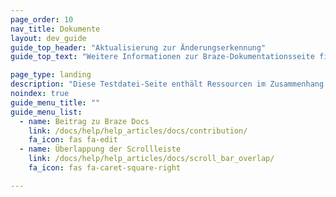 ```yaml
---
page_order: 10
nav_title: Dokumente
layout: dev_guide
guide_top_header: "Aktualisierung zur Änderungserkennung"
guide_top_text: "Weitere Informationen zur Braze-Dokumentationsseite finden Sie in den folgenden Ressourcen."

page_type: landing
description: "Diese Testdatei-Seite enthält Ressourcen im Zusammenhang mit der Braze-Dokumentationsseite, wie z. B. wie man zu den Open-Source-Dokumenten von Braze beiträgt."
noindex: true
guide_menu_title: ""
guide_menu_list:
  - name: Beitrag zu Braze Docs
    link: /docs/help/help_articles/docs/contribution/
    fa_icon: fas fa-edit
  - name: Überlappung der Scrollleiste
    link: /docs/help/help_articles/docs/scroll_bar_overlap/
    fa_icon: fas fa-caret-square-right

---
```

